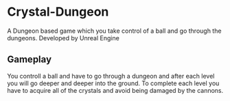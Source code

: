 # Crystal-Dungeon
A Dungeon based game which you take control of a ball and go through the dungeons. Developed by Unreal Engine

## Gameplay
You controll a ball and have to go through a dungeon and after each level you will go deeper and deeper into the ground.
To complete each level you have to acquire all of the crystals and avoid being damaged by the cannons.
